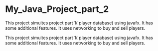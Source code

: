 # My_Java_Project_part_2
This project simultes project part 1( player database) using javafx. It has some additional features. It uses networking to buy and sell players.

This project simultes project part 1( player database) using javafx. It has some additional features. It uses networking to buy and sell players.
